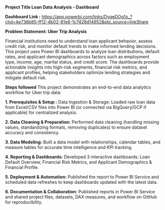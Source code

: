 **Project Title Loan Data Analysis - Dashboard** 

**Dashboard Link :** https://app.powerbi.com/links/DyqeDOg1o_?ctid=4e736b85-ff12-4b02-81e6-1c7428d14652&pbi_source=linkShare


**Problem Statement: Uber Trip Analysis**

Financial institutions need to understand loan applicant behavior, assess credit risk, and monitor default trends to make informed lending decisions. This project uses Power BI dashboards to analyze loan distributions, default rates, and applicant demographics across factors such as employment type, income, age, marital status, and credit score. The dashboards provide actionable insights into high-risk segments, financial risk metrics, and applicant profiles, helping stakeholders optimize lending strategies and mitigate default risk.

**Steps followed**
This project demonstrates an end-to-end data analytics workflow for Uber trip data:

**1. Prerequisites & Setup :** Data Ingestion & Storage: Loaded raw loan data from Excel/CSV files into Power BI (or connected via BigQuery/GCP if applicable) for centralized analysis.

**2. Data Cleaning & Preparation:** Performed data cleaning (handling missing values, standardizing formats, removing duplicates) to ensure dataset accuracy and consistency.

**3. Data Modeling:** Built a data model with relationships, calendar tables, and measure tables for accurate time intelligence and KPI tracking.

**4. Reporting & Dashboards:** Developed 3 interactive dashboards: Loan Default Overview, Financial Risk Metrics, and Applicant Demographics & Financial Profile.

**5. Deployment & Automation:** Published the report to Power BI Service and scheduled data refreshes to keep dashboards updated with the latest data.

**6. Documentation & Collaboration:** Published reports in Power BI Service and shared project files, datasets, DAX measures, and workflow on GitHub for reproducibility.
